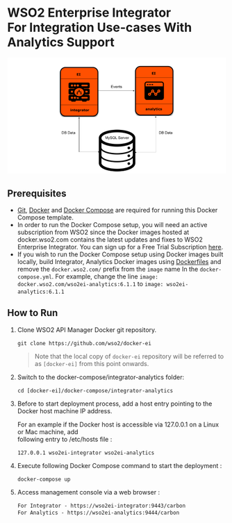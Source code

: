 # WSO2 Enterprise Integrator <br> For Integration Use-cases With Analytics Support

![alt tag](deployment-diagram.png)

## Prerequisites

 * [Git](https://git-scm.com/book/en/v2/Getting-Started-Installing-Git), [Docker](https://www.docker.com/get-docker) and [Docker Compose](https://docs.docker.com/compose/install/#install-compose) are required for running this Docker Compose template.
 * In order to run the Docker Compose setup, you will need an active subscription from WSO2 since the 
   Docker images hosted at docker.wso2.com contains the latest updates and fixes to WSO2 Enterprise Integrator. 
   You can sign up for a Free Trial Subscription [here](https://wso2.com/free-trial-subscription).
 * If you wish to run the Docker Compose setup using Docker images built locally, build Integrator, Analytics Docker images using [Dockerfiles](../../README.md) and remove the `docker.wso2.com/` prefix from the `image` name In the `docker-compose.yml`. 
 For example, change the line `image: docker.wso2.com/wso2ei-analytics:6.1.1` to `image: wso2ei-analytics:6.1.1`
       
## How to Run


  1. Clone WSO2 API Manager Docker git repository.
     ```
     git clone https://github.com/wso2/docker-ei
     ```
     > Note that the local copy of `docker-ei` repository will be referred to as `[docker-ei]` from this point onwards.

  2. Switch to the docker-compose/integrator-analytics folder:
      ```
      cd [docker-ei]/docker-compose/integrator-analytics
      ```
     
  3. Before to start deployment process, add a host entry pointing to the Docker host machine IP address. <br>
    
     For an example if the Docker host is accessible via 127.0.0.1 on a Linux or Mac machine, add <br>
     following entry to /etc/hosts file :
     ```
     127.0.0.1 wso2ei-integrator wso2ei-analytics
     ```

  4. Execute following Docker Compose command to start the deployment :
     ```
     docker-compose up
     ```
       
  5. Access management console via a web browser :
     ```
     For Integrator - https://wso2ei-integrator:9443/carbon
     For Analytics - https://wso2ei-analytics:9444/carbon
     ```
